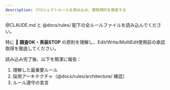 ```yaml
---
description: プロジェクトルールを読み込み、開発規約を徹底する
---
```


@CLAUDE.md と @docs/rules/ 配下の全ルールファイルを読み込んでください。

特に **🚨 調査OK・実装STOP** の原則を理解し、Edit/Write/MultiEdit使用前の承認取得を徹底してください。

読み込み完了後、以下を簡潔に報告：
1. 理解した最重要ルール
2. 採用アーキテクチャ（@docs/rules/architecture/ 確認）
3. ルール遵守の宣言